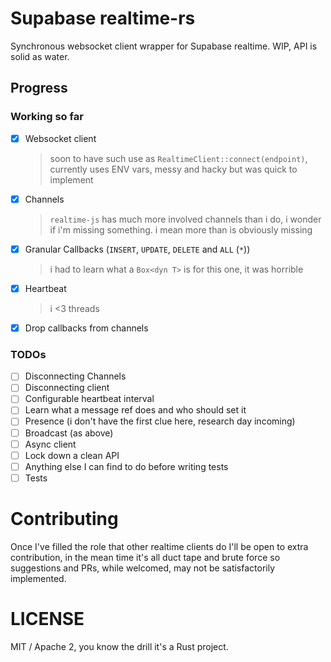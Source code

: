 # Supabase realtime-rs

Synchronous websocket client wrapper for Supabase realtime. WIP, API is solid as water.

## Progress

### Working so far

 - [x] Websocket client
   > soon to have such use as `RealtimeClient::connect(endpoint)`, currently uses ENV vars, messy and hacky but was quick to implement 
 - [x] Channels
   >`realtime-js` has much more involved channels than i do, i wonder if i'm missing something. i mean more than is obviously missing
 - [x] Granular Callbacks (`INSERT`, `UPDATE`, `DELETE` and `ALL` (`*`))
   > i had to learn what a `Box<dyn T>` is for this one, it was horrible
 - [x] Heartbeat
   > i <3 threads
- [x] Drop callbacks from channels

### TODOs

- [ ] Disconnecting Channels
- [ ] Disconnecting client
- [ ] Configurable heartbeat interval
- [ ] Learn what a message ref does and who should set it
- [ ] Presence (i don't have the first clue here, research day incoming)
- [ ] Broadcast (as above)
- [ ] Async client
- [ ] Lock down a clean API
- [ ] Anything else I can find to do before writing tests
- [ ] Tests

# Contributing

Once I've filled the role that other realtime clients do I'll be open to extra contribution, in the mean time it's all duct tape and brute force so suggestions and PRs, while welcomed, may not be satisfactorily implemented.

# LICENSE

MIT / Apache 2, you know the drill it's a Rust project.
